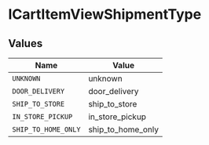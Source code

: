 # ICartItemViewShipmentType


## Values

| Name                | Value               |
| ------------------- | ------------------- |
| `UNKNOWN`           | unknown             |
| `DOOR_DELIVERY`     | door_delivery       |
| `SHIP_TO_STORE`     | ship_to_store       |
| `IN_STORE_PICKUP`   | in_store_pickup     |
| `SHIP_TO_HOME_ONLY` | ship_to_home_only   |
